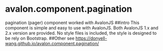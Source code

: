 # avalon.component.pagination
pagination (pager) component worked with AvalonJS
##intro
This component is simple and easy to use with AvalonJS.
Both AvalonJS 1.x and 2.x version are provided.
No style files is included, the style is designed to be rely on Bootstrap.
##Other
see https://donyell-wang.github.io/avalon.component.pagination/
